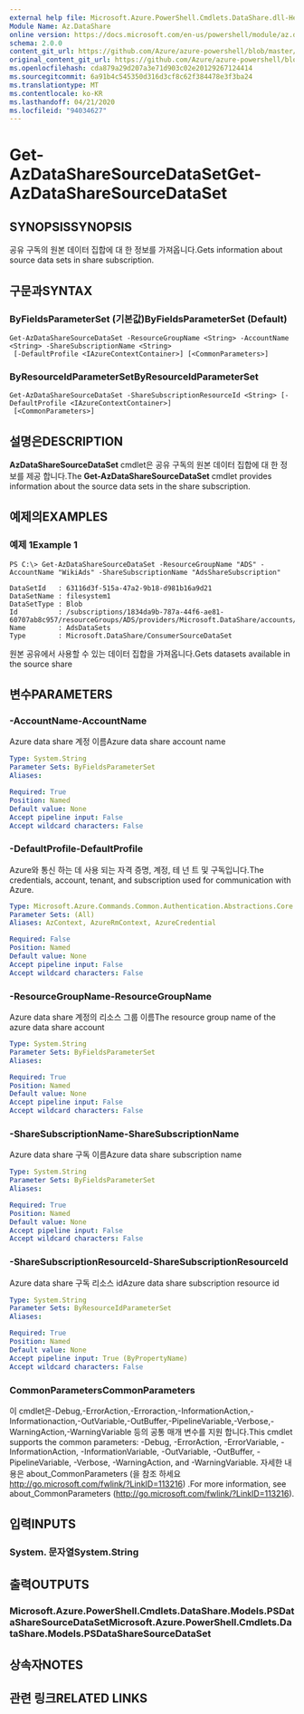 ```yaml
---
external help file: Microsoft.Azure.PowerShell.Cmdlets.DataShare.dll-Help.xml
Module Name: Az.DataShare
online version: https://docs.microsoft.com/en-us/powershell/module/az.datashare/get-azdatasharesourcedataset
schema: 2.0.0
content_git_url: https://github.com/Azure/azure-powershell/blob/master/src/DataShare/DataShare/help/Get-AzDataShareSourceDataSet.md
original_content_git_url: https://github.com/Azure/azure-powershell/blob/master/src/DataShare/DataShare/help/Get-AzDataShareSourceDataSet.md
ms.openlocfilehash: cda879a29d207a3e71d903c02e20129267124414
ms.sourcegitcommit: 6a91b4c545350d316d3cf8c62f384478e3f3ba24
ms.translationtype: MT
ms.contentlocale: ko-KR
ms.lasthandoff: 04/21/2020
ms.locfileid: "94034627"
---
```

# <span data-ttu-id="68c50-101">Get-AzDataShareSourceDataSet</span><span class="sxs-lookup"><span data-stu-id="68c50-101">Get-AzDataShareSourceDataSet</span></span>

## <span data-ttu-id="68c50-102">SYNOPSIS</span><span class="sxs-lookup"><span data-stu-id="68c50-102">SYNOPSIS</span></span>
<span data-ttu-id="68c50-103">공유 구독의 원본 데이터 집합에 대 한 정보를 가져옵니다.</span><span class="sxs-lookup"><span data-stu-id="68c50-103">Gets information about source data sets in share subscription.</span></span>

## <span data-ttu-id="68c50-104">구문과</span><span class="sxs-lookup"><span data-stu-id="68c50-104">SYNTAX</span></span>

### <span data-ttu-id="68c50-105">ByFieldsParameterSet (기본값)</span><span class="sxs-lookup"><span data-stu-id="68c50-105">ByFieldsParameterSet (Default)</span></span>
```
Get-AzDataShareSourceDataSet -ResourceGroupName <String> -AccountName <String> -ShareSubscriptionName <String>
 [-DefaultProfile <IAzureContextContainer>] [<CommonParameters>]
```

### <span data-ttu-id="68c50-106">ByResourceIdParameterSet</span><span class="sxs-lookup"><span data-stu-id="68c50-106">ByResourceIdParameterSet</span></span>
```
Get-AzDataShareSourceDataSet -ShareSubscriptionResourceId <String> [-DefaultProfile <IAzureContextContainer>]
 [<CommonParameters>]
```

## <span data-ttu-id="68c50-107">설명은</span><span class="sxs-lookup"><span data-stu-id="68c50-107">DESCRIPTION</span></span>
<span data-ttu-id="68c50-108">**AzDataShareSourceDataSet** cmdlet은 공유 구독의 원본 데이터 집합에 대 한 정보를 제공 합니다.</span><span class="sxs-lookup"><span data-stu-id="68c50-108">The **Get-AzDataShareSourceDataSet** cmdlet provides information about the source data sets in the share subscription.</span></span> 

## <span data-ttu-id="68c50-109">예제의</span><span class="sxs-lookup"><span data-stu-id="68c50-109">EXAMPLES</span></span>

### <span data-ttu-id="68c50-110">예제 1</span><span class="sxs-lookup"><span data-stu-id="68c50-110">Example 1</span></span>
```
PS C:\> Get-AzDataShareSourceDataSet -ResourceGroupName "ADS" -AccountName "WikiAds" -ShareSubscriptionName "AdsShareSubscription"

DataSetId   : 63116d3f-515a-47a2-9b18-d981b16a9d21
DataSetName : filesystem1
DataSetType : Blob
Id          : /subscriptions/1834da9b-787a-44f6-ae81-60707ab8c957/resourceGroups/ADS/providers/Microsoft.DataShare/accounts/WikiAds/shareSubscriptions/AdsShareSubscription/consumerSourceDataSets/AdsDataSets
Name        : AdsDataSets
Type        : Microsoft.DataShare/ConsumerSourceDataSet
```

<span data-ttu-id="68c50-111">원본 공유에서 사용할 수 있는 데이터 집합을 가져옵니다.</span><span class="sxs-lookup"><span data-stu-id="68c50-111">Gets datasets available in the source share</span></span>

## <span data-ttu-id="68c50-112">변수</span><span class="sxs-lookup"><span data-stu-id="68c50-112">PARAMETERS</span></span>

### <span data-ttu-id="68c50-113">-AccountName</span><span class="sxs-lookup"><span data-stu-id="68c50-113">-AccountName</span></span>
<span data-ttu-id="68c50-114">Azure data share 계정 이름</span><span class="sxs-lookup"><span data-stu-id="68c50-114">Azure data share account name</span></span>

```yaml
Type: System.String
Parameter Sets: ByFieldsParameterSet
Aliases:

Required: True
Position: Named
Default value: None
Accept pipeline input: False
Accept wildcard characters: False
```

### <span data-ttu-id="68c50-115">-DefaultProfile</span><span class="sxs-lookup"><span data-stu-id="68c50-115">-DefaultProfile</span></span>
<span data-ttu-id="68c50-116">Azure와 통신 하는 데 사용 되는 자격 증명, 계정, 테 넌 트 및 구독입니다.</span><span class="sxs-lookup"><span data-stu-id="68c50-116">The credentials, account, tenant, and subscription used for communication with Azure.</span></span>

```yaml
Type: Microsoft.Azure.Commands.Common.Authentication.Abstractions.Core.IAzureContextContainer
Parameter Sets: (All)
Aliases: AzContext, AzureRmContext, AzureCredential

Required: False
Position: Named
Default value: None
Accept pipeline input: False
Accept wildcard characters: False
```

### <span data-ttu-id="68c50-117">-ResourceGroupName</span><span class="sxs-lookup"><span data-stu-id="68c50-117">-ResourceGroupName</span></span>
<span data-ttu-id="68c50-118">Azure data share 계정의 리소스 그룹 이름</span><span class="sxs-lookup"><span data-stu-id="68c50-118">The resource group name of the azure data share account</span></span>

```yaml
Type: System.String
Parameter Sets: ByFieldsParameterSet
Aliases:

Required: True
Position: Named
Default value: None
Accept pipeline input: False
Accept wildcard characters: False
```

### <span data-ttu-id="68c50-119">-ShareSubscriptionName</span><span class="sxs-lookup"><span data-stu-id="68c50-119">-ShareSubscriptionName</span></span>
<span data-ttu-id="68c50-120">Azure data share 구독 이름</span><span class="sxs-lookup"><span data-stu-id="68c50-120">Azure data share subscription name</span></span>

```yaml
Type: System.String
Parameter Sets: ByFieldsParameterSet
Aliases:

Required: True
Position: Named
Default value: None
Accept pipeline input: False
Accept wildcard characters: False
```

### <span data-ttu-id="68c50-121">-ShareSubscriptionResourceId</span><span class="sxs-lookup"><span data-stu-id="68c50-121">-ShareSubscriptionResourceId</span></span>
<span data-ttu-id="68c50-122">Azure data share 구독 리소스 id</span><span class="sxs-lookup"><span data-stu-id="68c50-122">Azure data share subscription resource id</span></span>

```yaml
Type: System.String
Parameter Sets: ByResourceIdParameterSet
Aliases:

Required: True
Position: Named
Default value: None
Accept pipeline input: True (ByPropertyName)
Accept wildcard characters: False
```

### <span data-ttu-id="68c50-123">CommonParameters</span><span class="sxs-lookup"><span data-stu-id="68c50-123">CommonParameters</span></span>
<span data-ttu-id="68c50-124">이 cmdlet은-Debug,-ErrorAction,-Erroraction,-InformationAction,-Informationaction,-OutVariable,-OutBuffer,-PipelineVariable,-Verbose,-WarningAction,-WarningVariable 등의 공통 매개 변수를 지원 합니다.</span><span class="sxs-lookup"><span data-stu-id="68c50-124">This cmdlet supports the common parameters: -Debug, -ErrorAction, -ErrorVariable, -InformationAction, -InformationVariable, -OutVariable, -OutBuffer, -PipelineVariable, -Verbose, -WarningAction, and -WarningVariable.</span></span> <span data-ttu-id="68c50-125">자세한 내용은 about_CommonParameters (을 참조 하세요 http://go.microsoft.com/fwlink/?LinkID=113216) .</span><span class="sxs-lookup"><span data-stu-id="68c50-125">For more information, see about_CommonParameters (http://go.microsoft.com/fwlink/?LinkID=113216).</span></span>

## <span data-ttu-id="68c50-126">입력</span><span class="sxs-lookup"><span data-stu-id="68c50-126">INPUTS</span></span>

### <span data-ttu-id="68c50-127">System. 문자열</span><span class="sxs-lookup"><span data-stu-id="68c50-127">System.String</span></span>

## <span data-ttu-id="68c50-128">출력</span><span class="sxs-lookup"><span data-stu-id="68c50-128">OUTPUTS</span></span>

### <span data-ttu-id="68c50-129">Microsoft.Azure.PowerShell.Cmdlets.DataShare.Models.PSDataShareSourceDataSet</span><span class="sxs-lookup"><span data-stu-id="68c50-129">Microsoft.Azure.PowerShell.Cmdlets.DataShare.Models.PSDataShareSourceDataSet</span></span>

## <span data-ttu-id="68c50-130">상속자</span><span class="sxs-lookup"><span data-stu-id="68c50-130">NOTES</span></span>

## <span data-ttu-id="68c50-131">관련 링크</span><span class="sxs-lookup"><span data-stu-id="68c50-131">RELATED LINKS</span></span>
